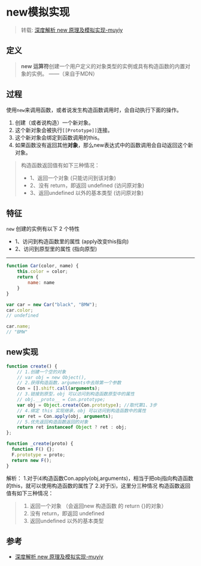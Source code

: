 # new模拟实现

> 转载: [深度解析 new 原理及模拟实现-muyiy](https://muyiy.cn/blog/3/3.5.html) 

##  定义

> **new 运算符**创建一个用户定义的对象类型的实例或具有构造函数的内置对象的实例。 ——（来自于MDN）

## 过程

使用`new`来调用函数，或者说发生构造函数调用时，会自动执行下面的操作。

1. 创建（或者说构造）一个新对象。
2. 这个新对象会被执行`[[Prototype]]`连接。
3. 这个新对象会绑定到函数调用的this。
4. 如果函数没有返回其他**对象**，那么new表达式中的函数调用会自动返回这个新对象。

> 构造函数返回值有如下三种情况：
>
> - 1、返回一个对象 (只能访问到该对象)
> - 2、没有 return，即返回 undefined (访问原对象)
> - 3、返回undefined 以外的基本类型 (访问原对象)

## 特征

`new` 创建的实例有以下 2 个特性

- 1、访问到构造函数里的属性 (apply改变this指向)
- 2、访问到原型里的属性 (指向原型)

---

```js
function Car(color, name) {
    this.color = color;
    return {
        name: name
    }
}

var car = new Car("black", "BMW");
car.color;
// undefined

car.name;
// "BMW"

```

## new实现

```js
function create() {
	// 1.创建一个空的对象
    // var obj = new Object(),
	// 2.获得构造函数，arguments中去除第一个参数
    Con = [].shift.call(arguments);
	// 3.链接到原型，obj 可以访问到构造函数原型中的属性
    // obj.__proto__ = Con.prototype;
    var obj = Object.create(Con.prototype); //取代第1、3步
	// 4.绑定 this 实现继承，obj 可以访问到构造函数中的属性
    var ret = Con.apply(obj, arguments);
	// 5.优先返回构造函数返回的对象
	return ret instanceof Object ? ret : obj;
};

```

```js
function _create(proto) {
  function F() {};
  F.prototype = proto;
  return new F();
}
```

解析：
1.对于⑷构造函数Con.apply(obj,arguments)，相当于把obj指向构造函数的this，就可以使用构造函数的属性了
2.对于⑸，这里分三种情况
构造函数返回值有如下三种情况：

> 1. 返回一个对象 （会返回new 构造函数 的 return {}的对象）
> 2. 没有 return，即返回 undefined
> 3. 返回undefined 以外的基本类型


## 参考

- [深度解析 new 原理及模拟实现-muyiy](https://muyiy.cn/blog/3/3.5.html) 